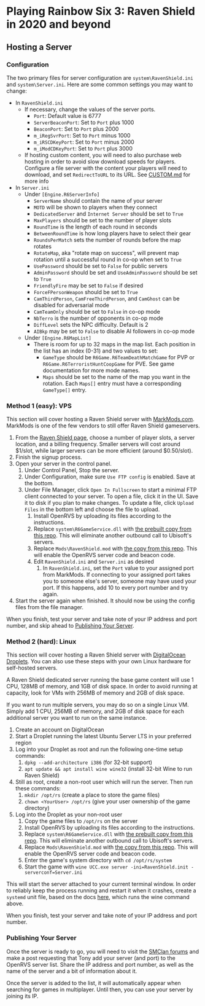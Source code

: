 # Playing Rainbow Six 3: Raven Shield in 2020 and beyond

## Hosting a Server

### Configuration

The two primary files for server configuration are `system\RavenShield.ini` and `system\Server.ini`. Here are some common settings you may want to change:

* In `RavenShield.ini`
  * If necessary, change the values of the server ports.
    * `Port`: Default value is 6777
    * `ServerBeaconPort`: Set to `Port` plus 1000 
    * `BeaconPort`: Set to `Port` plus 2000
    * `m_iRegSvrPort`: Set to `Port` minus 1000
    * `m_iRSCDKeyPort`: Set to `Port` minus 2000
    * `m_iModCDKeyPort`: Set to `Port` plus 3000
  * If hosting custom content, you will need to also purchase web hosting in order to avoid slow download speeds for players. Configure a file server with the content your players will need to download, and set `RedirectToURL` to its URL. See [CUSTOM.md](CUSTOM.md) for more info
* In `Server.ini`
  * Under `[Engine.R6ServerInfo]`
    * `ServerName` should contain the name of your server
    * `MOTD` will be shown to players when they connect
    * `DedicatedServer` and `Internet Server` should be set to `True`
    * `MaxPlayers` should be set to the number of player slots
    * `RoundTime` is the length of each round in seconds
    * `BetweenRoundTime` is how long players have to select their gear
    * `RoundsPerMatch` sets the number of rounds before the map rotates
    * `RotateMap`, aka "rotate map on success", will prevent map rotation until a successful round in co-op when set to `True`
    * `UsePassword` should be set to `False` for public servers
    * `AdminPassword` should be set and `UseAdminPassword` should be set to `True`   
    * `FriendlyFire` may be set to `False` if desired
    * `ForceFPersonWeapon` should be set to `True`
    * `CamThirdPerson`, `CamFreeThirdPerson`, and `CamGhost` can be disabled for adversarial mode
    * `CamTeamOnly` should be set to `False` in co-op mode
    * `NbTerro` is the number of opponents in co-op mode
    * `DiffLevel` sets the NPC difficulty. Default is 2
    * `AIBkp` may be set to `False` to disable AI followers in co-op mode   
  * Under `[Engine.R6MapList]`
    * There is room for up to 32 maps in the map list. Each position in the list has an index (0-31) and two values to set:
      * `GameType` should be `R6Game.R6TeamDeathMatchGame` for PVP or `R6Game.R6TerroristHuntCoopGame` for PVE. See game documentation for more mode names.
      * `Maps` should be set to the name of the map you want in the rotation. Each `Maps[]` entry must have a corresponding `GameType[]` entry.

### Method 1 (easy): VPS

This section will cover hosting a Raven Shield server with [MarkMods.com](https://www.markmods.com). MarkMods is one of the few vendors to still offer Raven Shield gameservers.

1. From the [Raven Shield page](https://www.markmods.com/gameserverhosting/Rainbow%20Six%203:Raven%20Shield/), choose a number of player slots, a server location, and a billing frequency. Smaller servers will cost around $1/slot, while larger servers can be more efficient (around $0.50/slot).
1. Finish the signup process.
1. Open your server in the control panel.
   1. Under Control Panel, Stop the server.
   1. Under Configuration, make sure `Use FTP config` is enabled. Save at the bottom.
   1. Under File Manager, click `Open In Fullscreen` to start a minimal FTP client connected to your server. To open a file, click it in the UI. Save it to disk if you plan to make changes. To update a file, click `Upload Files` in the bottom left and choose the file to upload.
      1. Install OpenRVS by uploading its files according to the instructions.
      1. Replace `system\R6GameService.dll` with [the prebuilt copy from this repo](R6GameService.dll). This will eliminate another outbound call to Ubisoft's servers.
      1. Replace `Mods\RavenShield.mod` with [the copy from this repo](RavenShield.mod). This will enable the OpenRVS server code and beacon code.
      1. Edit `RavenShield.ini` and `Server.ini` as desired
         1. In `RavenShield.ini`, set the `Port` value to your assigned port from MarkMods. If connecting to your assigned port takes you to someone else's server, someone may have used your port. If this happens, add 10 to every port number and try again.
  1. Start the server again when finished. It should now be using the config files from the file manager.

When you finish, test your server and take note of your IP address and port number, and skip ahead to [Publishing Your Server](https://github.com/ijemafe/raven-shield-2020/blob/master/SERVERS.md#publishing-your-server).

### Method 2 (hard): Linux

This section will cover hosting a Raven Shield server with [DigitalOcean Droplets](https://www.digitalocean.com/products/droplets/). You can also use these steps with your own Linux hardware for self-hosted servers.

A Raven Shield dedicated server running the base game content will use 1 CPU, 128MB of memory, and 1GB of disk space. In order to avoid running at capacity, look for VMs with 256MB of memory and 2GB of disk space.

If you want to run multiple servers, you may do so on a single Linux VM. Simply add 1 CPU, 256MB of memory, and 2GB of disk space for each additional server you want to run on the same instance.

1. Create an account on DigitalOcean
1. Start a Droplet running the latest Ubuntu Server LTS in your preferred region
1. Log into your Droplet as root and run the following one-time setup commands:
   1. `dpkg --add-architecture i386` (for 32-bit support)
   1. `apt update && apt install wine wine32` (install 32-bit Wine to run Raven Shield)
1. Still as root, create a non-root user which will run the server. Then run these commands:
   1. `mkdir /opt/rs` (create a place to store the game files)
   1. `chown <YourUser> /opt/rs` (give your user ownership of the game directory)
1. Log into the Droplet as your non-root user
   1. Copy the game files to `/opt/rs` on the server
   1. Install OpenRVS by uploading its files according to the instructions.
   1. Replace `system\R6GameService.dll` with [the prebuilt copy from this repo](R6GameService.dll). This will eliminate another outbound call to Ubisoft's servers.
   1. Replace `Mods\RavenShield.mod` with [the copy from this repo](RavenShield.mod). This will enable the OpenRVS server code and beacon code.
   1. Enter the game's system directory with `cd /opt/rs/system`
   1. Start the game with `wine UCC.exe server -ini=RavenShield.init -serverconf=Server.ini`

This will start the server attached to your current terminal window. In order to reliably keep the process running and restart it when it crashes, create a `systemd` unit file, based on the docs [here](https://www.digitalocean.com/community/tutorials/understanding-systemd-units-and-unit-files), which runs the wine command above.

When you finish, test your server and take note of your IP address and port number.

### Publishing Your Server

Once the server is ready to go, you will need to visit the [SMClan forums](http://smclan.org/forum/42) and make a post requesting that Tony add your server (and port) to the OpenRVS server list. Share the IP address and port number, as well as the name of the server and a bit of information about it.

Once the server is added to the list, it will automatically appear when searching for games in multiplayer. Until then, you can use your server by joining its IP.
